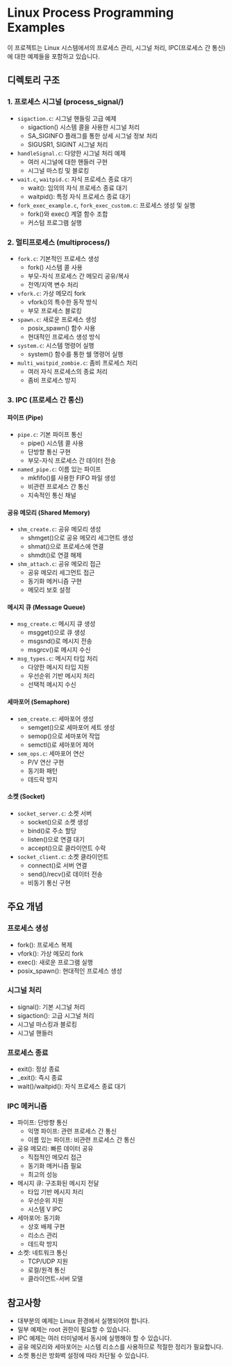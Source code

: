 # Linux Process Programming Examples

이 프로젝트는 Linux 시스템에서의 프로세스 관리, 시그널 처리, IPC(프로세스 간 통신)에 대한 예제들을 포함하고 있습니다.

## 디렉토리 구조

### 1. 프로세스 시그널 (process_signal/)
- `sigaction.c`: 시그널 핸들링 고급 예제
  - sigaction() 시스템 콜을 사용한 시그널 처리
  - SA_SIGINFO 플래그를 통한 상세 시그널 정보 처리
  - SIGUSR1, SIGINT 시그널 처리
- `handleSignal.c`: 다양한 시그널 처리 예제
  - 여러 시그널에 대한 핸들러 구현
  - 시그널 마스킹 및 블로킹
- `wait.c`, `waitpid.c`: 자식 프로세스 종료 대기
  - wait(): 임의의 자식 프로세스 종료 대기
  - waitpid(): 특정 자식 프로세스 종료 대기
- `fork_exec_example.c`, `fork_exec_custom.c`: 프로세스 생성 및 실행
  - fork()와 exec() 계열 함수 조합
  - 커스텀 프로그램 실행

### 2. 멀티프로세스 (multiprocess/)
- `fork.c`: 기본적인 프로세스 생성
  - fork() 시스템 콜 사용
  - 부모-자식 프로세스 간 메모리 공유/복사
  - 전역/지역 변수 처리
- `vfork.c`: 가상 메모리 fork
  - vfork()의 특수한 동작 방식
  - 부모 프로세스 블로킹
- `spawn.c`: 새로운 프로세스 생성
  - posix_spawn() 함수 사용
  - 현대적인 프로세스 생성 방식
- `system.c`: 시스템 명령어 실행
  - system() 함수를 통한 쉘 명령어 실행
- `multi_waitpid_zombie.c`: 좀비 프로세스 처리
  - 여러 자식 프로세스의 종료 처리
  - 좀비 프로세스 방지

### 3. IPC (프로세스 간 통신)
#### 파이프 (Pipe)
- `pipe.c`: 기본 파이프 통신
  - pipe() 시스템 콜 사용
  - 단방향 통신 구현
  - 부모-자식 프로세스 간 데이터 전송
- `named_pipe.c`: 이름 있는 파이프
  - mkfifo()를 사용한 FIFO 파일 생성
  - 비관련 프로세스 간 통신
  - 지속적인 통신 채널

#### 공유 메모리 (Shared Memory)
- `shm_create.c`: 공유 메모리 생성
  - shmget()으로 공유 메모리 세그먼트 생성
  - shmat()으로 프로세스에 연결
  - shmdt()로 연결 해제
- `shm_attach.c`: 공유 메모리 접근
  - 공유 메모리 세그먼트 접근
  - 동기화 메커니즘 구현
  - 메모리 보호 설정

#### 메시지 큐 (Message Queue)
- `msg_create.c`: 메시지 큐 생성
  - msgget()으로 큐 생성
  - msgsnd()로 메시지 전송
  - msgrcv()로 메시지 수신
- `msg_types.c`: 메시지 타입 처리
  - 다양한 메시지 타입 지원
  - 우선순위 기반 메시지 처리
  - 선택적 메시지 수신

#### 세마포어 (Semaphore)
- `sem_create.c`: 세마포어 생성
  - semget()으로 세마포어 세트 생성
  - semop()으로 세마포어 작업
  - semctl()로 세마포어 제어
- `sem_ops.c`: 세마포어 연산
  - P/V 연산 구현
  - 동기화 패턴
  - 데드락 방지

#### 소켓 (Socket)
- `socket_server.c`: 소켓 서버
  - socket()으로 소켓 생성
  - bind()로 주소 할당
  - listen()으로 연결 대기
  - accept()으로 클라이언트 수락
- `socket_client.c`: 소켓 클라이언트
  - connect()로 서버 연결
  - send()/recv()로 데이터 전송
  - 비동기 통신 구현

## 주요 개념

### 프로세스 생성
- fork(): 프로세스 복제
- vfork(): 가상 메모리 fork
- exec(): 새로운 프로그램 실행
- posix_spawn(): 현대적인 프로세스 생성

### 시그널 처리
- signal(): 기본 시그널 처리
- sigaction(): 고급 시그널 처리
- 시그널 마스킹과 블로킹
- 시그널 핸들러

### 프로세스 종료
- exit(): 정상 종료
- _exit(): 즉시 종료
- wait()/waitpid(): 자식 프로세스 종료 대기

### IPC 메커니즘
- 파이프: 단방향 통신
  - 익명 파이프: 관련 프로세스 간 통신
  - 이름 있는 파이프: 비관련 프로세스 간 통신
- 공유 메모리: 빠른 데이터 공유
  - 직접적인 메모리 접근
  - 동기화 메커니즘 필요
  - 최고의 성능
- 메시지 큐: 구조화된 메시지 전달
  - 타입 기반 메시지 처리
  - 우선순위 지원
  - 시스템 V IPC
- 세마포어: 동기화
  - 상호 배제 구현
  - 리소스 관리
  - 데드락 방지
- 소켓: 네트워크 통신
  - TCP/UDP 지원
  - 로컬/원격 통신
  - 클라이언트-서버 모델

## 참고사항
- 대부분의 예제는 Linux 환경에서 실행되어야 합니다.
- 일부 예제는 root 권한이 필요할 수 있습니다.
- IPC 예제는 여러 터미널에서 동시에 실행해야 할 수 있습니다.
- 공유 메모리와 세마포어는 시스템 리소스를 사용하므로 적절한 정리가 필요합니다.
- 소켓 통신은 방화벽 설정에 따라 차단될 수 있습니다. 
